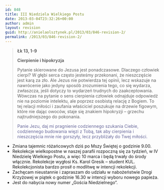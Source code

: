 ```yaml
---
id: 848
title: III Niedziela Wielkiego Postu
date: 2013-03-04T23:32:26+00:00
author: admin
layout: revision
guid: http://anielaolsztynek.pl/2013/03/846-revision-2/
permalink: /2013/03/846-revision-2/
---
```

> **Łk 13, 1-9**
> 
> **Cierpienie i hipokryzja**
> 
> Pytanie skierowane do Jezusa jest ponadczasowe. Dlaczego człowiek cierpi? W głębi serca często jesteśmy przekonani, że nieszczęście jest karą za zło. Ale Jezus nie potwierdza tej opinii, lecz wskazuje na nawrócenie jako jedyny sposób zrozumienia tego, co się wydarza, zwłaszcza, jeśli dotyczy to wydarzeń trudnych do zaakceptowania. Wówczas na pytanie o sens cierpienia człowiek odnajduje odpowiedź nie na poziomie intelektu, ale poprzez osobistą relację z Bogiem. To tej relacji miłości i zaufania właściciel poszukuje na drzewie figowym, które nie dając owoców, staje się znakiem hipokryzji &#8211; grzechu najtrudniejszego do pokonania.
> 
> <span style="color: #666699;">Panie Jezu, daj mi pragnienie codziennego szukania Ciebie, codziennego budowania więzi z Tobą, tak aby cierpienia i nieszczęścia mnie nie gorszyły, lecz przybliżały do Twej miłości.</span>

  * Zmiana tajemnic różańcowych dziś po Mszy Świętej o godzinie 9.00.
  * Rekolekcje wielkopostne w naszej parafii rozpoczną się za tydzień, w IV Niedzielę Wielkiego Postu, a więc 10 marca i będą trwały do środy włącznie. Rekolekcje wygłosi Ks. Karol Gresik &#8211; student KUL. Rekolekcjonista bardzo prosił o modlitwę w intencji rekolekcji.
  * Zachęcam nieustannie i zapraszam do udziału w nabożeństwie Drogi Krzyżowej w piątek o godzinie 16.30 w intencji wyboru nowego papieża.
  * Jest do nabycia nowy numer &#8222;Gościa Niedzielnego&#8221;.